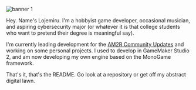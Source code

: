 ![banner 1](https://user-images.githubusercontent.com/33508026/114534410-95b6db80-9c14-11eb-8a16-5ef56fce6656.png)

Hey. Name's Lojemiru. I'm a hobbyist game developer, occasional musician, and aspiring cybersecurity major (or whatever it is that college students who want to pretend their degree is meaningful say).

I'm currently leading development for the [AM2R Community Updates](https://www.github.com/AM2R-Community-Developers) and working on some personal projects. I used to develop in GameMaker Studio 2, and am now developing my own engine based on the MonoGame framework.

That's it, that's the README. Go look at a repository or get off my abstract digital lawn.
